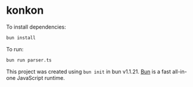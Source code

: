 # konkon

To install dependencies:

```bash
bun install
```

To run:

```bash
bun run parser.ts
```

This project was created using `bun init` in bun v1.1.21. [Bun](https://bun.sh) is a fast all-in-one JavaScript runtime.
